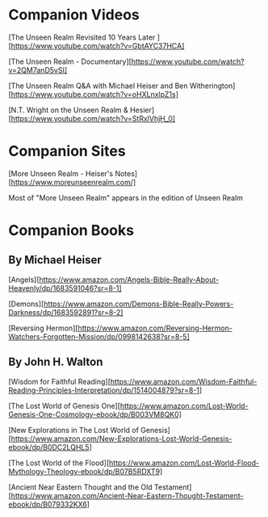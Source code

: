 # Companion Videos 
[The Unseen Realm Revisited 10 Years Later ][https://www.youtube.com/watch?v=GbtAYC37HCA]

[The Unseen Realm - Documentary][https://www.youtube.com/watch?v=2QM7anD5vSI]

[The Unseen Realm Q&A with Michael Heiser and Ben Witherington][https://www.youtube.com/watch?v=oHXLnxlpZ1s]

[N.T. Wright on the Unseen Realm & Hesier][https://www.youtube.com/watch?v=StRxlVhjH_0]

# Companion Sites
[More Unseen Realm - Heiser's Notes][https://www.moreunseenrealm.com/]

Most of "More Unseen Realm" appears in the edition of Unseen Realm

# Companion Books
## By Michael Heiser
[Angels][https://www.amazon.com/Angels-Bible-Really-About-Heavenly/dp/1683591046?sr=8-1]

[Demons][https://www.amazon.com/Demons-Bible-Really-Powers-Darkness/dp/1683592891?sr=8-2]

[Reversing Hermon][https://www.amazon.com/Reversing-Hermon-Watchers-Forgotten-Mission/dp/0998142638?sr=8-5]

## By John H. Walton
[Wisdom for Faithful Reading][https://www.amazon.com/Wisdom-Faithful-Reading-Principles-Interpretation/dp/1514004879?sr=8-1]

[The Lost World of Genesis One][https://www.amazon.com/Lost-World-Genesis-One-Cosmology-ebook/dp/B003VM8QK0]

[New Explorations in The Lost World of Genesis][https://www.amazon.com/New-Explorations-Lost-World-Genesis-ebook/dp/B0DC2LQHL5]

[The Lost World of the Flood][https://www.amazon.com/Lost-World-Flood-Mythology-Theology-ebook/dp/B07B5RDXT9]

[Ancient Near Eastern Thought and the Old Testament][https://www.amazon.com/Ancient-Near-Eastern-Thought-Testament-ebook/dp/B079332KX6]